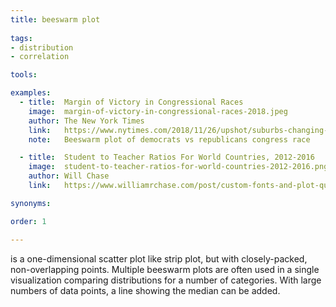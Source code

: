 ```yaml
---
title: beeswarm plot
  
tags: 
- distribution
- correlation

tools:

examples:
  - title:  Margin of Victory in Congressional Races
    image:  margin-of-victory-in-congressional-races-2018.jpeg
    author: The New York Times
    link:   https://www.nytimes.com/2018/11/26/upshot/suburbs-changing-midterms-democrats-hopes.html
    note:   Beeswarm plot of democrats vs republicans congress race

  - title:  Student to Teacher Ratios For World Countries, 2012-2016
    image:  student-to-teacher-ratios-for-world-countries-2012-2016.png
    author: Will Chase
    link:   https://www.williamrchase.com/post/custom-fonts-and-plot-quality-with-ggplot-on-windows/

synonyms:

order: 1

---
```


is a one-dimensional scatter plot like strip plot, but with closely-packed, non-overlapping points. Multiple beeswarm plots are often used in a single visualization comparing distributions for a number of categories. With large numbers of data points, a line showing the median can be added.

<!--more-->

